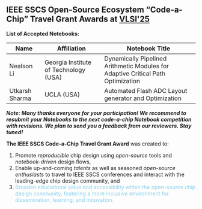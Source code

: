 ## IEEE SSCS Open-Source Ecosystem “Code-a-Chip” Travel Grant Awards at [VLSI'25]([https://www.isscc.org/information-for-students](https://www.vlsisymposium.org/info/))

**List of Accepted Notebooks:**

| Name        | Affiliation                                                     | Notebook Title                                                          |  
| ----------- | --------------------------------------------------------------- | ----------------------------------------------------------------------- |
| Nealson Li |	Georgia Institute of Technology (USA) | Dynamically Pipelined Arithmetic Modules for Adaptive Critical Path Optimization	|
| Utkarsh Sharma |	UCLA 	(USA) | Automated Flash ADC Layout generator and Optimization	|



***Note: Many thanks everyone for your participation! We recommend to resubmit your Notebooks to the next code-a-chip Notebook competition with revisions. We plan to send you a feedback from our reviewers. Stay tuned!***

**The IEEE SSCS Code-a-Chip Travel Grant Award** was created to:
 1. Promote *reproducible* chip design using *open-source* tools and *notebook-driven* design flows,
 2. Enable up-and-coming *talents* as well as seasoned *open-source enthusiasts* to travel to IEEE SSCS conferences and interact with the leading-edge chip design community, and
 3. <span style='color: skyblue;'>Broaden educational value and accessibility within the open-source chip design community, fostering a more inclusive environment for dissemination, learning, and innovation.</span>
